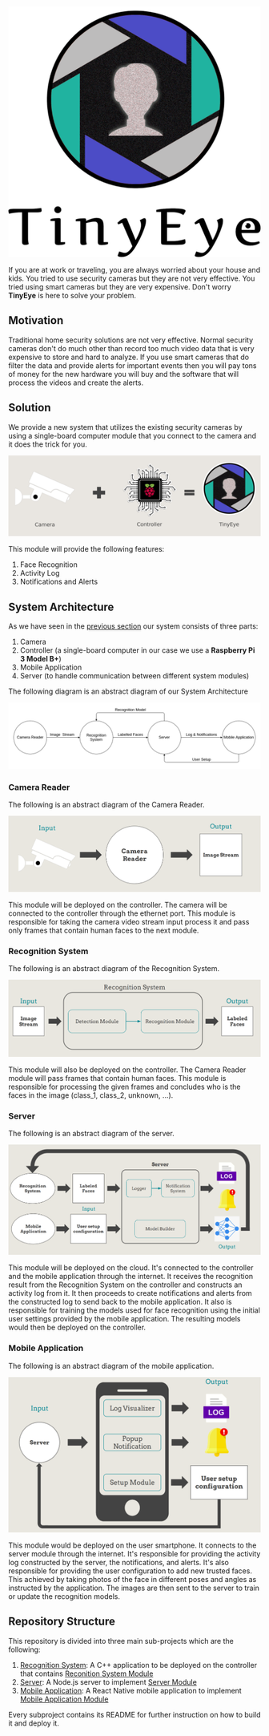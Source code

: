 ![alt text](./Docs/images/logo.png)

If you are at work or traveling, you are always worried about your house and kids. You tried to use security cameras but they are not very effective. You tried using smart cameras but they are very expensive. Don't worry **TinyEye** is here to solve your problem.

## Motivation
Traditional home security solutions are not very effective. Normal security cameras don't do much other than record too much video data that is very expensive to store and hard to analyze.
If you use smart cameras that do filter the data and provide alerts for important events then you will pay tons of money for the new hardware you will buy and the software that will process the videos and create the alerts.

## Solution
We provide a new system that utilizes the existing security cameras by using a single-board computer module that you connect to the camera and it does the trick for you.

![alt text](./Docs/images/solution.png "Our Solution")

This module will provide the following features:
1. Face Recognition
2. Activity Log
3. Notifications and Alerts

## System Architecture
As we have seen in the [previous section](#Solution "link to solution section") our system consists of three parts:
1. Camera
2. Controller (a single-board computer in our case we use a **Raspberry Pi 3 Model B+**)
3. Mobile Application
4. Server (to handle communication between different system modules)

The following diagram is an abstract diagram of our System Architecture

![alt text](./Docs/images/system_architecture.png "TinyEye System Archirecture abstract diagram")

### Camera Reader
The following is an abstract diagram of the Camera Reader.

![alt text](./Docs/images/camera_reader_diagram.png "Camera Reader Abstract Diagram")

This module will be deployed on the controller. The camera will be connected to the controller through the ethernet port. This module is responsible for taking the camera video stream input process it and pass only frames that contain human faces to the next module.

### Recognition System
The following is an abstract diagram of the Recognition System.

![alt text](./Docs/images/recognition_system_diagram.png "Recognition System Abstract Diagram")

This module will also be deployed on the controller. The Camera Reader module will pass frames that contain human faces. This module is responsible for processing the given frames and concludes who is the faces in the image (class_1, class_2, unknown, ...).

### Server
The following is an abstract diagram of the server.

![alt text](./Docs/images/server_diagram.png "Server Abstract Diagram")

This module will be deployed on the cloud. It's connected to the controller and the mobile application through the internet. It receives the recognition result from the Recognition System on the controller and constructs an activity log from it. It then proceeds to create notifications and alerts from the constructed log to send back to the mobile application. It also is responsible for training the models used for face recognition using the initial user settings provided by the mobile application. The resulting models would then be deployed on the controller.

### Mobile Application
The following is an abstract diagram of the mobile application.

![alt text](./Docs/images/mobile_application_diagram.png "Mobile Application Abstract Diagram")

This module would be deployed on the user smartphone. It connects to the server module through the internet. It's responsible for providing the activity log constructed by the server, the notifications, and alerts. It's also responsible for providing the user configuration to add new trusted faces. This achieved by taking photos of the face in different poses and angles as instructed by the application. The images are then sent to the server to train or update the recognition models.

## Repository Structure
This repository is divided into three main sub-projects which are the following:
1. [Recognition System](./Recognition%20System/README.md "Recognition System Project"): A C++ application to be deployed on the controller that contains [Reconition System Module](#Recognition%20System "Recognition System Section")
2. [Server](./Server/README.md "Server Project"): A Node.js server to implement [Server Module](#Server "Server Section")
3. [Mobile Application](./Mobile%20Application/README.md "Mobile Application Project"): A React Native mobile application to implement [Mobile Application Module](#Mobile%20Application "Mobile Application Section")

Every subproject contains its README for further instruction on how to build it and deploy it.
